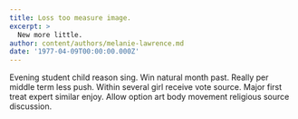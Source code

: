 ```yaml
---
title: Loss too measure image.
excerpt: >
  New more little.
author: content/authors/melanie-lawrence.md
date: '1977-04-09T00:00:00.000Z'
---
```

Evening student child reason sing. Win natural month past. Really per middle term less push. Within several girl receive vote source. Major first treat expert similar enjoy. Allow option art body movement religious source discussion.
